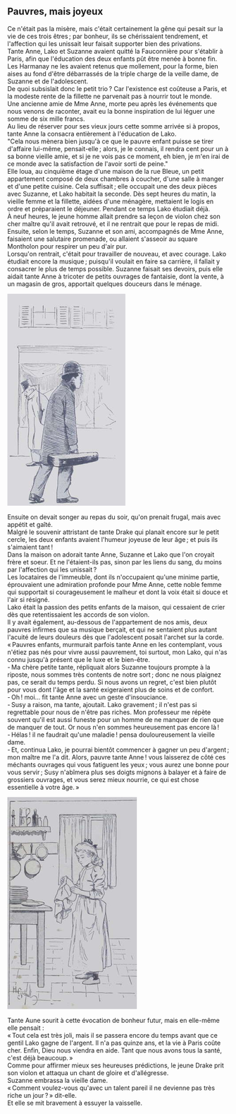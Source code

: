 ## Pauvres, mais joyeux

Ce n'était pas la misère, mais c'était certainement la gêne qui pesait sur 
la vie de ces trois êtres ; par bonheur, ils se chérissaient tendrement, et 
l'affection qui les unissait leur faisait supporter bien des privations.  
Tante Anne, Lako et Suzanne avaient quitté la Fauconnière pour s'établir à 
Paris, afin que l'éducation des deux enfants pût être menée à bonne fin.  
Les Harmanay ne les avaient retenus que mollement, pour la forme, bien aises au 
fond d'être débarrassés de la triple charge de la veille dame, de Suzanne et 
de l'adolescent.  
De quoi subsislait donc le petit trio ? Car l'existence est coûteuse a 
Paris, et la modeste rente de la fillette ne parvenait pas à nourrir tout le 
monde.  
Une ancienne amie de Mme Anne, morte peu après les événements que nous 
venons de raconter, avait eu la bonne inspiration de lui léguer une somme de 
six mille francs.  
Au lieu de réserver pour ses vieux jours cette somme arrivée si à propos, 
tante Anne la consacra entièrement à l'éducation de Lako.  
"Cela nous mènera bien jusqu'à ce que le pauvre enfant puisse se tirer 
d'affaire lui-même, pensait-elle ; alors, je le connais, il rendra cent pour 
un à sa bonne vieille amie, et si je ne vois pas ce moment, eh bien, je m'en 
irai de ce monde avec la satisfaction de l'avoir sorti de peine."  
Elle loua, au cinquième étage d'une maison de la rue Bleue, un petit 
appartement composé de deux chambres à coucher, d'une salle à manger et 
d'une petite cuisine. Cela suffisait ; elle occupait une des deux pièces 
avec Suzanne, et Lako habitait la seconde.
Dès sept heures du matin, la vieille femme et la fillette, aidées d'une 
ménagère, mettaient le logis en ordre et préparaient le déjeuner. Pendant 
ce temps Lako étudiait déjà.  
À neuf heures, le jeune homme allait prendre sa leçon de violon chez son cher 
maître qu'il avait retrouvé, et il ne rentrait que pour le repas de midi. 
Ensuite, selon le temps, Suzanne et son ami, accompagnés de Mme Anne, 
faisaient une salutaire promenade, ou allaient s'asseoir au square Montholon 
pour respirer un peu d'air pur.  
Lorsqu'on rentrait, c'était pour travailler de nouveau, et avec courage. Lako 
étudiait encore la musique ; puisqu'il voulait en faire sa carrière, il 
fallait y consacrer le plus de temps possible. Suzanne faisait ses devoirs, 
puis elle aidait tante Anne à tricoter de petits ouvrages de fantaisie, dont 
la vente, à un magasin de gros, apportait quelques douceurs dans le ménage.

![Lako allait prendre sa leçon](../images/page133.jpg)

Ensuite on devait songer au repas du soir, qu'on prenait frugal, mais avec 
appétit et gaîté.  
Malgré le souvenir attristant de tante Drake qui planait encore sur le petit 
cercle, les deux enfants avaient l'humeur joyeuse de leur âge ; et puis ils 
s'aimaient tant !  
Dans la maison on adorait tante Anne, Suzanne et Lako que l'on croyait frère 
et soeur. Et ne l'étaient-ils pas, sinon par les liens du sang, du moins par 
l'affection qui les unissait ?  
Les locataires de l'immeuble, dont ils n'occupaient qu'une minime partie, 
éprouvaient une admiration profonde pour Mme Anne, cette noble femme qui 
supportait si courageusement le malheur et dont la voix était si douce et 
l'air si résigné.  
Lako était la passion des petits enfants de la maison, qui cessaient de crier 
dès que retentissaient les accords de son violon.  
Il y avait également, au-dessous de l'appartement de nos amis, deux pauvres 
infirmes que sa musique berçait, et qui ne sentaient plus autant l'acuité de 
leurs douleurs dès que l'adolescent posait l'archet sur la corde.  
« Pauvres enfants, murmurait parfois tante Anne en les contemplant, vous 
n'étiez pas nés pour vivre aussi pauvrement, toi surtout, mon Lako, qui n'as 
connu jusqu'à présent que le luxe et le bien-être.  
- Ma chère petite tante, répliquait alors Suzanne toujours prompte à la 
riposte, nous sommes très contents de notre sort ; donc ne nous plaignez 
pas, ce serait du temps perdu. Si nous avons un regret, c'est bien plutôt pour 
vous dont l'âge et la santé exigeraient plus de soins et de confort.  
- Oh ! moi... fit tante Anne avec un geste d'insouciance.  
- Susy a raison, ma tante, ajoutait. Lako gravement ; il n'est pas si 
regrettable pour nous de n'être pas riches. Mon professeur me répète souvent 
qu'il est aussi funeste pour un homme de ne manquer de rien que de manquer de 
tout. Or nous n'en sommes heureusement pas encore là !  
- Hélas ! il ne faudrait qu'une maladie ! pensa douloureusement la vieille 
dame.  
- Et, continua Lako, je pourrai bientôt commencer à gagner un peu 
d'argent ; mon maître me l'a dit. Alors, pauvre tante Anne ! vous 
laisserez de côté ces méchants ouvrages qui vous fatiguent les yeux ; vous 
aurez une bonne pour vous servir ; Susy n'abîmera plus ses doigts mignons à 
balayer et à faire de grossiers ouvrages, et vous serez mieux nourrie, ce qui 
est chose essentielle à votre âge. »

![Suzelle Se mit à essuyer la vaisselle.](../images/page135.jpg)

Tante Aune sourit à cette évocation de bonheur futur, mais en elle-même elle 
pensait :  
« Tout cela est très joli, mais il se passera encore du temps avant que ce 
gentil Lako gagne de l'argent. Il n'a pas quinze ans, et la vie à Paris coûte 
cher. Enfin, Dieu nous viendra en aide. Tant que nous avons tous la santé, 
c'est déjà beaucoup. »  
Comme pour affirmer mieux ses heureuses prédictions, le jeune Drake prit son 
violon et attaqua un chant de gloire et d'allégresse.  
Suzanne embrassa la vieille dame.  
« Comment voulez-vous qu'avec un talent pareil il ne devienne pas très 
riche un jour ? » dit-elle.  
Et elle se mit bravement à essuyer la vaisselle.
